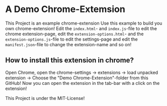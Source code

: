 # A Demo Chrome-Extemsion

This Project is an example chrome-extension
Use this example to build you own chrome-extension!
Edit the `index.html`- and `index.js`-file to edit the chrome extension-page, edit the `extension-options.html`- and the `extension-options.js`-file to edit the settings-page and edit the `manifest.json`-file to change the extension-name and so on!

## How to install this extension in chrome?

Open Chrome, open the chrome-settings -> extensions -> load unpacked extension -> Choose the "Demo Chrome-Extension"-folder from this GitHub!
Now you can open the extension in the tab-bar with a click on the extension!

This Project is under the MIT-License!
